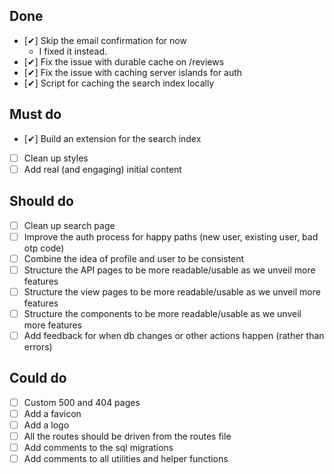 ## Done

- [✔︎] Skip the email confirmation for now
  - I fixed it instead.
- [✔︎] Fix the issue with durable cache on /reviews
- [✔︎] Fix the issue with caching server islands for auth
- [✔︎] Script for caching the search index locally

## Must do

- [✔︎] Build an extension for the search index
- [ ] Clean up styles
- [ ] Add real (and engaging) initial content

## Should do

- [ ] Clean up search page
- [ ] Improve the auth process for happy paths (new user, existing user, bad otp code)
- [ ] Combine the idea of profile and user to be consistent
- [ ] Structure the API pages to be more readable/usable as we unveil more features
- [ ] Structure the view pages to be more readable/usable as we unveil more features
- [ ] Structure the components to be more readable/usable as we unveil more features
- [ ] Add feedback for when db changes or other actions happen (rather than errors)

## Could do

- [ ] Custom 500 and 404 pages
- [ ] Add a favicon
- [ ] Add a logo
- [ ] All the routes should be driven from the routes file
- [ ] Add comments to the sql migrations
- [ ] Add comments to all utilities and helper functions

